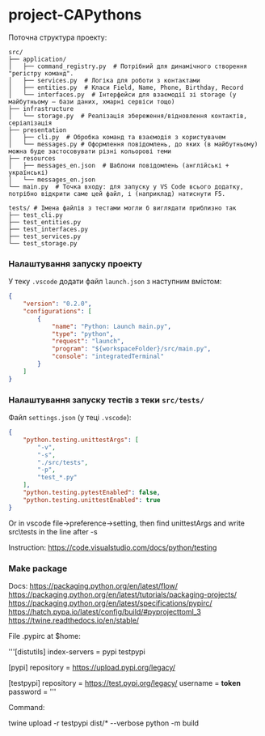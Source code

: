 # project-CAPythons

Поточна структура проекту:
```plaintext
src/
├── application/
│   ├── command_registry.py  # Потрібний для динамічного створення "регістру команд".
│   ├── services.py  # Логіка для роботи з контактами
│   ├── entities.py  # Класи Field, Name, Phone, Birthday, Record
│   └── interfaces.py  # Інтерфейси для взаємодії зі storage (у майбутньому — бази даних, хмарні сервіси тощо)
├── infrastructure
│   └── storage.py  # Реалізація збереження/відновлення контактів, серіалізація
├── presentation
│   ├── cli.py  # Обробка команд та взаємодія з користувачем 
│   └── messages.py # Оформлення повідомлень, до яких (в майбутньому) можна буде застосовувати різні кольорові теми
├── resources
│   ├── messages_en.json  # Шаблони повідомлень (англійські + українські)
│   └── messages_en.json
└── main.py  # Точка входу: для запуску у VS Code всього додатку, потрібно відкрити саме цей файл, і (наприклад) натиснути F5.

tests/ # Імена файлів з тестами могли б виглядати приблизно так
├── test_cli.py
├── test_entities.py
├── test_interfaces.py
├── test_services.py
└── test_storage.py
```

### Налаштування запуску проекту
У теку `.vscode` додати файл `launch.json` з наступним вмістом:
```json
{
    "version": "0.2.0",
    "configurations": [
        {
            "name": "Python: Launch main.py",
            "type": "python",
            "request": "launch",
            "program": "${workspaceFolder}/src/main.py",
            "console": "integratedTerminal"
        }
    ]
}
```

### Налаштування запуску тестів з теки `src/tests/`
Файл `settings.json` (у теці `.vscode`):
```json
{
    "python.testing.unittestArgs": [
        "-v",
        "-s",
        "./src/tests",
        "-p",
        "test_*.py"
    ],
    "python.testing.pytestEnabled": false,
    "python.testing.unittestEnabled": true
}
```

Or in vscode file->preference->setting, then find unittestArgs and write src\tests in the line after -s

Instruction: https://code.visualstudio.com/docs/python/testing

### Make package

Docs:
https://packaging.python.org/en/latest/flow/
https://packaging.python.org/en/latest/tutorials/packaging-projects/
https://packaging.python.org/en/latest/specifications/pypirc/
https://hatch.pypa.io/latest/config/build/#pyprojecttoml_3
https://twine.readthedocs.io/en/stable/

File .pypirc at $home:

'''[distutils]
index-servers =
    pypi
    testpypi

[pypi]
repository = https://upload.pypi.org/legacy/

[testpypi]
repository = https://test.pypi.org/legacy/
username = __token__
password = <token> 
'''

Command:

twine upload -r testpypi dist/* --verbose
python -m build

